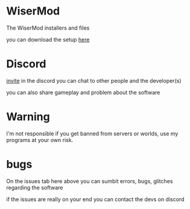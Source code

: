 # WiserMod
The WiserMod installers and files

you can download the setup [here](https://github.com/WiserTixx/WiserMod/releases/download/WiserMod/wisermod.launcher.setup.exe)

# Discord
[invite](https://discord.gg/zafgtnf4qV)
in the discord you can chat to other people and the developer(s) 

you can also share gameplay and problem about the software


# Warning

I'm not responsible if you get banned from servers or worlds,
use my programs at your own risk.




# bugs

On the issues tab here above you can sumbit errors, bugs, glitches regarding the software

if the issues are really on your end you can contact the devs on discord
